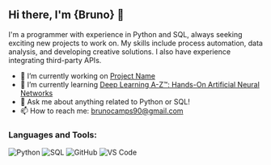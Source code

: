 ## Hi there, I'm {Bruno} 👋

I'm a programmer with experience in Python and SQL, always seeking exciting new projects to work on. My skills include process automation, data analysis, and developing creative solutions. I also have experience integrating third-party APIs. 

- 🔭 I’m currently working on [Project Name](https://github.com/yourusername/projectname)
- 🌱 I’m currently learning [Deep Learning A-Z™: Hands-On Artificial Neural Networks](https://www.udemy.com/course/deeplearning/)
- 💬 Ask me about anything related to Python or SQL!
- 📫 How to reach me: brunocamps90@gmail.com

### Languages and Tools:

![Python](https://img.shields.io/badge/-Python-3776AB?style=flat-square&logo=python&logoColor=white)
![SQL](https://img.shields.io/badge/-SQL-4479A1?style=flat-square&logo=mysql&logoColor=white)
![GitHub](https://img.shields.io/badge/-GitHub-181717?style=flat-square&logo=github&logoColor=white)
![VS Code](https://img.shields.io/badge/-VS%20Code-007ACC?style=flat-square&logo=visual-studio-code&logoColor=white)


